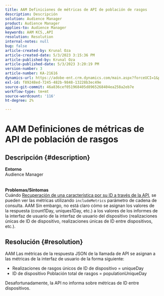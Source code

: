 ```yaml
---
title: AAM Definiciones de métricas de API de población de rasgos
description: Descripción
solution: Audience Manager
product: Audience Manager
applies-to: Audience Manager
keywords: AAM KCS,,API
resolution: Resolution
internal-notes: null
bug: false
article-created-by: Krunal Oza
article-created-date: 5/3/2023 3:15:36 PM
article-published-by: Krunal Oza
article-published-date: 5/3/2023 3:20:19 PM
version-number: 3
article-number: KA-21616
dynamics-url: https://adobe-ent.crm.dynamics.com/main.aspx?forceUCI=1&pagetype=entityrecord&etn=knowledgearticle&id=08ba1058-c5e9-ed11-a7c6-6045bd006b4b
exl-id: f89248ed-7245-482b-9848-13228b3ec49e
source-git-commit: 46a836cef051968405d8965268404ea258a2eb7e
workflow-type: tm+mt
source-wordcount: '116'
ht-degree: 2%

---
```


# AAM Definiciones de métricas de API de población de rasgos

## Descripción {#description}

<b>Entorno</b><br>Audience Manager<br> <br> <br><b>Problemas/Síntomas</b><br>Cuándo [Recuperación de una característica por su ID a través de la API](https://bank.demdex.com/portal/swagger/index.html#/Traits%20API/get_traits__sid_), se pueden ver las métricas utilizando `includeMetrics` parámetro de cadena de consulta. AAM Sin embargo, no está claro cómo se asignan los valores de la respuesta (count1Day, uniques1Day, etc.) a los valores de los informes de la interfaz de usuario de la interfaz de usuario del dispositivo (realizaciones únicas de ID de dispositivo, realizaciones únicas de ID entre dispositivos, etc.). 

## Resolución {#resolution}


AAM Las métricas de la respuesta JSON de la llamada de API se asignan a las métricas de la interfaz de usuario de la forma siguiente:

- Realizaciones de rasgos únicos de ID de dispositivo = uniqueDay
- ID de dispositivo Población total de rasgos = populationUniqueDay


Desafortunadamente, la API no informa sobre métricas de ID entre dispositivos.

